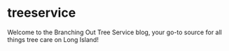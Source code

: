 # treeservice
Welcome to the Branching Out Tree Service blog, your go-to source for all things tree care on Long Island!
